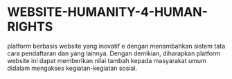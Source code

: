 # WEBSITE-HUMANITY-4-HUMAN-RIGHTS
platform berbasis website yang inovatif e dengan menambahkan sistem tata cara pendaftaran dan yang lainnya. Dengan demikian, diharapkan platform website ini dapat memberikan nilai tambah kepada masyarakat umum didalam mengakses kegiatan-kegiatan sosial.
